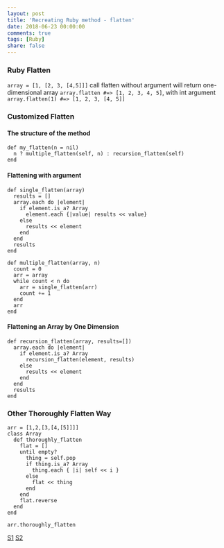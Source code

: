 ```yaml
---
layout: post
title: 'Recreating Ruby method - flatten'
date: 2018-06-23 00:00:00
comments: true
tags: [Ruby]
share: false
---
```


### Ruby Flatten

`array = [1, [2, 3, [4,5]]]` call flatten without argument will return one-dimensional array `array.flatten #=> [1, 2, 3, 4, 5]`, with int argument `array.flatten(1) #=> [1, 2, 3, [4, 5]]`

### Customized Flatten

#### The structure of the method
```
def my_flatten(n = nil)
  n ? multiple_flatten(self, n) : recursion_flatten(self)
end
```
#### Flattening with argument
```
def single_flatten(array)
  results = []
  array.each do |element|
    if element.is_a? Array
      element.each {|value| results << value}
    else
      results << element
    end
  end
  results
end

def multiple_flatten(array, n)
  count = 0
  arr = array
  while count < n do
    arr = single_flatten(arr)
    count += 1
  end
  arr
end
```
#### Flattening an Array by One Dimension
```
def recursion_flatten(array, results=[])
  array.each do |element|
    if element.is_a? Array
      recursion_flatten(element, results)
    else
      results << element
    end
  end
  results
end
```

### Other Thoroughly Flatten Way

```
arr = [1,2,[3,[4,[5]]]]
class Array
  def thoroughly_flatten
    flat = []
    until empty?
      thing = self.pop
      if thing.is_a? Array
        thing.each { |i| self << i }
      else
        flat << thing
      end
    end
    flat.reverse
  end
end

arr.thoroughly_flatten
```

[S1](https://medium.com/@anneeb/recreating-the-flatten-method-for-arrays-in-ruby-fae8040bdbde)
[S2](https://www.rubyguides.com/2017/03/computer-science-in-ruby-stacks/)
